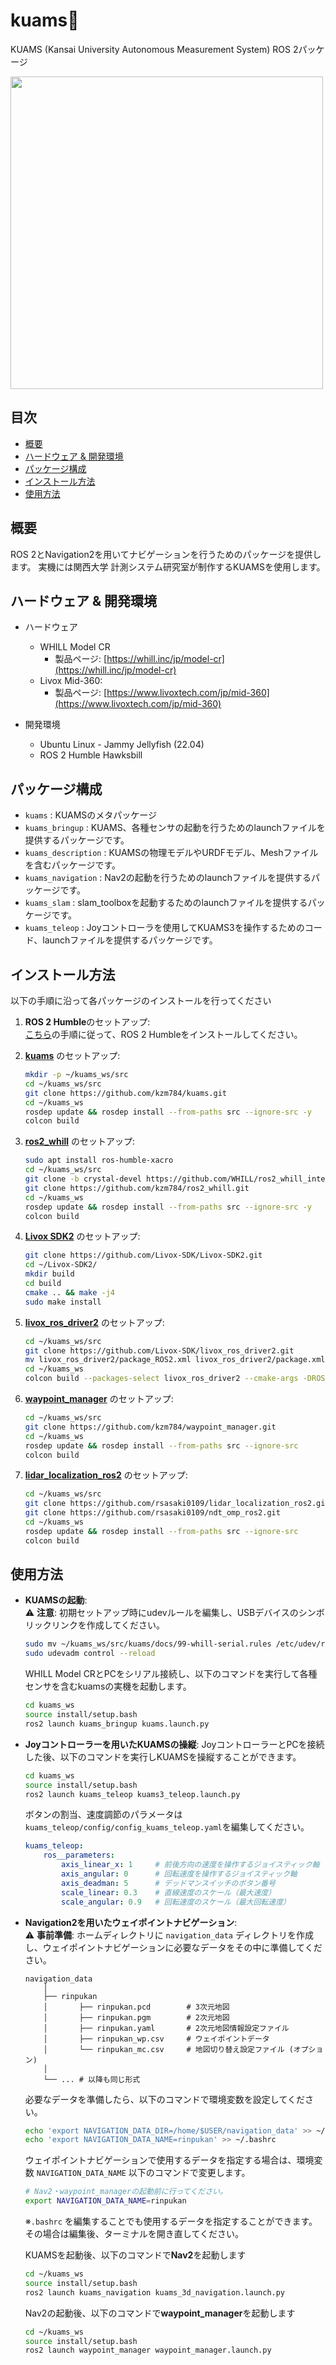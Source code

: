 # kuams🐧

KUAMS (Kansai University Autonomous Measurement System) ROS 2パッケージ

<img src="./docs/kuams.png" style="width: 500px; height: auto;">

## 目次
<!-- TOC -->

- [概要](#概要)
- [ハードウェア & 開発環境](#ハードウェア--開発環境)
- [パッケージ構成](#パッケージ構成)
- [インストール方法](#インストール方法)
- [使用方法](#使用方法)

<!-- /TOC -->

## 概要
ROS 2とNavigation2を用いてナビゲーションを行うためのパッケージを提供します。
実機には関西大学 計測システム研究室が制作するKUAMSを使用します。

## ハードウェア & 開発環境
- ハードウェア
    - WHILL Model CR
        - 製品ページ: [https://whill.inc/jp/model-cr](https://whill.inc/jp/model-cr)
    - Livox Mid-360:
        - 製品ページ: [https://www.livoxtech.com/jp/mid-360](https://www.livoxtech.com/jp/mid-360)

- 開発環境
    - Ubuntu Linux - Jammy Jellyfish (22.04)
    - ROS 2 Humble Hawksbill

## パッケージ構成
- `kuams` : KUAMSのメタパッケージ
- `kuams_bringup` : KUAMS、各種センサの起動を行うためのlaunchファイルを提供するパッケージです。
- `kuams_description` : KUAMSの物理モデルやURDFモデル、Meshファイルを含むパッケージです。
- `kuams_navigation` : Nav2の起動を行うためのlaunchファイルを提供するパッケージです。
- `kuams_slam` : slam_toolboxを起動するためのlaunchファイルを提供するパッケージです。
- `kuams_teleop` : Joyコントローラを使用してKUAMS3を操作するためのコード、launchファイルを提供するパッケージです。

## インストール方法  
以下の手順に沿って各パッケージのインストールを行ってください  
1. **ROS 2 Humble**のセットアップ:  
   [こちら](https://docs.ros.org/en/humble/Installation.html)の手順に従って、ROS 2 Humbleをインストールしてください。

2. [**kuams**](https://github.com/kzm784/kuams) のセットアップ:
   ```bash
   mkdir -p ~/kuams_ws/src
   cd ~/kuams_ws/src
   git clone https://github.com/kzm784/kuams.git
   cd ~/kuams_ws
   rosdep update && rosdep install --from-paths src --ignore-src -y
   colcon build
    ```

3. [**ros2_whill**](https://github.com/kzm784/ros2_whill) のセットアップ:
    ```bash
    sudo apt install ros-humble-xacro
    cd ~/kuams_ws/src
    git clone -b crystal-devel https://github.com/WHILL/ros2_whill_interfaces.git
    git clone https://github.com/kzm784/ros2_whill.git
    cd ~/kuams_ws
    rosdep update && rosdep install --from-paths src --ignore-src -y
    colcon build 
    ```
4. [**Livox SDK2**](https://github.com/Livox-SDK/Livox-SDK2.git) のセットアップ:
   ```bash
   git clone https://github.com/Livox-SDK/Livox-SDK2.git
   cd ~/Livox-SDK2/
   mkdir build
   cd build
   cmake .. && make -j4
   sudo make install
   ```

5. [**livox_ros_driver2**](https://github.com/Livox-SDK/livox_ros_driver2) のセットアップ:
   ```bash
   cd ~/kuams_ws/src
   git clone https://github.com/Livox-SDK/livox_ros_driver2.git
   mv livox_ros_driver2/package_ROS2.xml livox_ros_driver2/package.xml
   cd ~/kuams_ws
   colcon build --packages-select livox_ros_driver2 --cmake-args -DROS_EDITION="ROS2" -DHUMBLE_ROS="humble" --symlink-install
    ```

6. [**waypoint_manager**](https://github.com/kzm784/waypoint_manager) のセットアップ:
    ```bash
   cd ~/kuams_ws/src
   git clone https://github.com/kzm784/waypoint_manager.git
   cd ~/kuams_ws
   rosdep update && rosdep install --from-paths src --ignore-src 
   colcon build
    ```

7. [**lidar_localization_ros2**](https://github.com/rsasaki0109/lidar_localization_ros2) のセットアップ:
    ```bash
   cd ~/kuams_ws/src
   git clone https://github.com/rsasaki0109/lidar_localization_ros2.git
   git clone https://github.com/rsasaki0109/ndt_omp_ros2.git
   cd ~/kuams_ws
   rosdep update && rosdep install --from-paths src --ignore-src 
   colcon build
    ```

## 使用方法
- **KUAMSの起動**:    
    ⚠️ **注意**: 初期セットアップ時にudevルールを編集し、USBデバイスのシンボリックリンクを作成してください。
    ```bash
    sudo mv ~/kuams_ws/src/kuams/docs/99-whill-serial.rules /etc/udev/rules.d/
    sudo udevadm control --reload
    ```
    WHILL Model CRとPCをシリアル接続し、以下のコマンドを実行して各種センサを含むkuamsの実機を起動します。
    ```bash
    cd kuams_ws
    source install/setup.bash
    ros2 launch kuams_bringup kuams.launch.py
    ```

- **Joyコントローラーを用いたKUAMSの操縦**:
    JoyコントローラーとPCを接続した後、以下のコマンドを実行しKUAMSを操縦することができます。
    ```bash
    cd kuams_ws
    source install/setup.bash
    ros2 launch kuams_teleop kuams3_teleop.launch.py
    ```
    ボタンの割当、速度調節のパラメータは`kuams_teleop/config/config_kuams_teleop.yaml`を編集してください。
    ```yaml
    kuams_teleop:
        ros__parameters:
            axis_linear_x: 1     # 前後方向の速度を操作するジョイスティック軸
            axis_angular: 0      # 回転速度を操作するジョイスティック軸
            axis_deadman: 5      # デッドマンスイッチのボタン番号
            scale_linear: 0.3    # 直線速度のスケール（最大速度）
            scale_angular: 0.9   # 回転速度のスケール（最大回転速度）
    ```

- **Navigation2を用いたウェイポイントナビゲーション**:  
    ⚠️ **事前準備**: ホームディレクトリに `navigation_data` ディレクトリを作成し、ウェイポイントナビゲーションに必要なデータをその中に準備してください。
    ```
    navigation_data
        │
        ├── rinpukan
        │       ├── rinpukan.pcd        # 3次元地図
        │       ├── rinpukan.pgm        # 2次元地図
        │       ├── rinpukan.yaml       # 2次元地図情報設定ファイル
        │       ├── rinpukan_wp.csv     # ウェイポイントデータ
        │       └── rinpukan_mc.csv     # 地図切り替え設定ファイル (オプション)
        │
        └── ... # 以降も同じ形式
    ```
    必要なデータを準備したら、以下のコマンドで環境変数を設定してください。
    ```bash
    echo 'export NAVIGATION_DATA_DIR=/home/$USER/navigation_data' >> ~/.bashrc
    echo 'export NAVIGATION_DATA_NAME=rinpukan' >> ~/.bashrc
    ```

    ウェイポイントナビゲーションで使用するデータを指定する場合は、環境変数 `NAVIGATION_DATA_NAME` 以下のコマンドで変更します。  
    ```bash
    # Nav2・waypoint_managerの起動前に行ってください。
    export NAVIGATION_DATA_NAME=rinpukan
    ```
    ※`.bashrc` を編集することでも使用するデータを指定することができます。その場合は編集後、ターミナルを開き直してください。

    KUAMSを起動後、以下のコマンドで**Nav2**を起動します
    ```bash
    cd ~/kuams_ws
    source install/setup.bash
    ros2 launch kuams_navigation kuams_3d_navigation.launch.py
    ```

    Nav2の起動後、以下のコマンドで**waypoint_manager**を起動します
    ```bash
    cd ~/kuams_ws
    source install/setup.bash
    ros2 launch waypoint_manager waypoint_manager.launch.py
    ```
